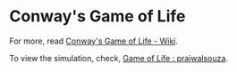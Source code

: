 # Conway's Game of Life

For more, read [Conway's Game of Life - Wiki](https://en.wikipedia.org/wiki/Conway%27s_Game_of_Life).

To view the simulation, check, [Game of Life : prajwalsouza](https://cdn.rawgit.com/prajwalsouza/Game-of-Life/7e98db3a/Game%20of%20Life.html).
